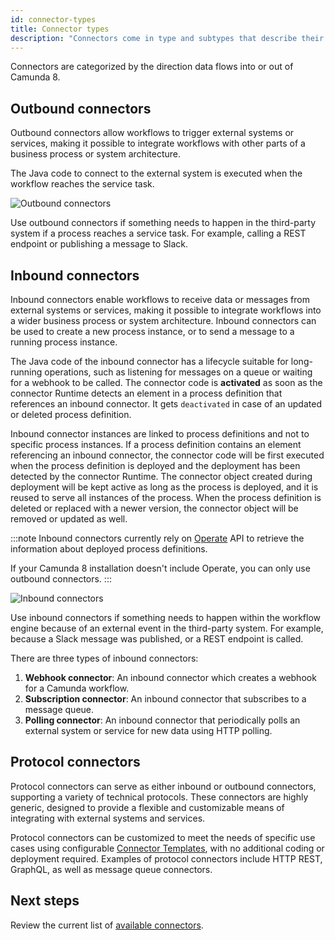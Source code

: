 ```yaml
---
id: connector-types
title: Connector types
description: "Connectors come in type and subtypes that describe their functionality."
---
```


Connectors are categorized by the direction data flows into or out of Camunda 8.

## Outbound connectors

Outbound connectors allow workflows to trigger external systems or services, making it possible to integrate workflows with other parts of a business process or system architecture.

The Java code to connect to the external system is executed when the workflow reaches the service task.

![Outbound connectors](img/outbound-connectors.png)

Use outbound connectors if something needs to happen in the third-party system if a process reaches a service task. For example, calling a REST endpoint or publishing a message to Slack.

## Inbound connectors

Inbound connectors enable workflows to receive data or messages from external systems or services, making it possible to integrate workflows into a wider business process or system architecture.
Inbound connectors can be used to create a new process instance, or to send a message to a running process instance.

The Java code of the inbound connector has a lifecycle suitable for long-running operations, such as listening for messages on a queue or waiting for a webhook to be called.
The connector code is **activated** as soon as the connector Runtime detects an element in a process definition that references an inbound connector. It gets `deactivated` in case of an updated or deleted process definition.

Inbound connector instances are linked to process definitions and not to specific process instances. If a process definition contains an element referencing an inbound connector, the connector code will be first executed when the process definition is deployed and the deployment has been detected by the connector Runtime.
The connector object created during deployment will be kept active as long as the process is deployed, and it is reused to serve all instances of the process.
When the process definition is deleted or replaced with a newer version, the connector object will be removed or updated as well.

:::note
Inbound connectors currently rely on [Operate](../../operate/operate-introduction) API to retrieve the information about deployed process definitions.

If your Camunda 8 installation doesn't include Operate, you can only use outbound connectors.
:::

![Inbound connectors](img/inbound-connectors.png)

Use inbound connectors if something needs to happen within the workflow engine because of an external event in the third-party system. For example, because a Slack message was published, or a REST endpoint is called.

There are three types of inbound connectors:

1. **Webhook connector**: An inbound connector which creates a webhook for a Camunda workflow.
2. **Subscription connector**: An inbound connector that subscribes to a message queue.
3. **Polling connector**: An inbound connector that periodically polls an external system or service for new data using HTTP polling.

## Protocol connectors

Protocol connectors can serve as either inbound or outbound connectors, supporting a variety of technical protocols. These connectors are highly generic, designed to provide a flexible and customizable means of integrating with external systems and services.

Protocol connectors can be customized to meet the needs of specific use cases using configurable [Connector Templates](manage-connector-templates.md), with no additional coding or deployment required. Examples of protocol connectors include HTTP REST, GraphQL, as well as message queue connectors.

## Next steps

Review the current list of [available connectors](/components/connectors/out-of-the-box-connectors/available-connectors-overview.md).
